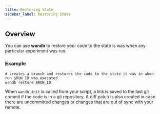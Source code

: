 ```yaml
---
title: Restoring State
sidebar_label: Restoring State
---
```


## Overview

You can use **wandb** to restore your code to the state is was when any particular experiment was run.

### Example

```
# creates a branch and restores the code to the state it was in when run $RUN_ID was executed
wandb restore $RUN_ID
```

When `wandb.init` is called from your script, a link is saved to the last git commit if the code is in a git repository.  A diff patch is also created in case there are uncommitted changes or changes that are out of sync with your remote.